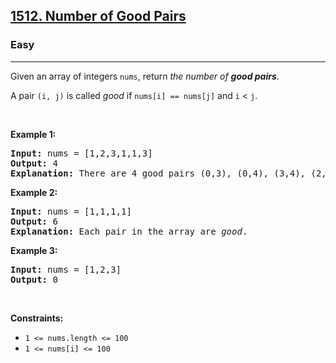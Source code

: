 <h2><a href="https://leetcode.com/problems/number-of-good-pairs/">1512. Number of Good Pairs</a></h2><h3>Easy</h3><hr><div style="user-select: auto;"><p style="user-select: auto;">Given an array of integers <code style="user-select: auto;">nums</code>, return <em style="user-select: auto;">the number of <strong style="user-select: auto;">good pairs</strong></em>.</p>

<p style="user-select: auto;">A pair <code style="user-select: auto;">(i, j)</code> is called <em style="user-select: auto;">good</em> if <code style="user-select: auto;">nums[i] == nums[j]</code> and <code style="user-select: auto;">i</code> &lt; <code style="user-select: auto;">j</code>.</p>

<p style="user-select: auto;">&nbsp;</p>
<p style="user-select: auto;"><strong class="example" style="user-select: auto;">Example 1:</strong></p>

<pre style="user-select: auto;"><strong style="user-select: auto;">Input:</strong> nums = [1,2,3,1,1,3]
<strong style="user-select: auto;">Output:</strong> 4
<strong style="user-select: auto;">Explanation:</strong> There are 4 good pairs (0,3), (0,4), (3,4), (2,5) 0-indexed.
</pre>

<p style="user-select: auto;"><strong class="example" style="user-select: auto;">Example 2:</strong></p>

<pre style="user-select: auto;"><strong style="user-select: auto;">Input:</strong> nums = [1,1,1,1]
<strong style="user-select: auto;">Output:</strong> 6
<strong style="user-select: auto;">Explanation:</strong> Each pair in the array are <em style="user-select: auto;">good</em>.
</pre>

<p style="user-select: auto;"><strong class="example" style="user-select: auto;">Example 3:</strong></p>

<pre style="user-select: auto;"><strong style="user-select: auto;">Input:</strong> nums = [1,2,3]
<strong style="user-select: auto;">Output:</strong> 0
</pre>

<p style="user-select: auto;">&nbsp;</p>
<p style="user-select: auto;"><strong style="user-select: auto;">Constraints:</strong></p>

<ul style="user-select: auto;">
	<li style="user-select: auto;"><code style="user-select: auto;">1 &lt;= nums.length &lt;= 100</code></li>
	<li style="user-select: auto;"><code style="user-select: auto;">1 &lt;= nums[i] &lt;= 100</code></li>
</ul>
</div>